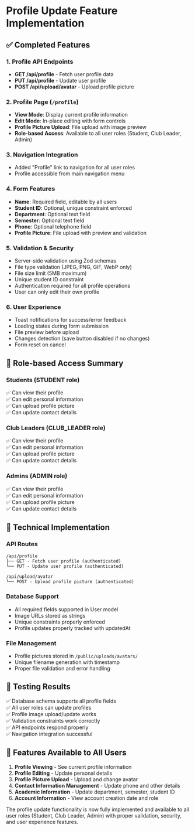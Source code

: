 # Profile Update Feature Implementation

## ✅ Completed Features

### 1. Profile API Endpoints
- **GET /api/profile** - Fetch user profile data
- **PUT /api/profile** - Update user profile
- **POST /api/upload/avatar** - Upload profile picture

### 2. Profile Page (`/profile`)
- **View Mode**: Display current profile information
- **Edit Mode**: In-place editing with form controls
- **Profile Picture Upload**: File upload with image preview
- **Role-based Access**: Available to all user roles (Student, Club Leader, Admin)

### 3. Navigation Integration
- Added "Profile" link to navigation for all user roles
- Profile accessible from main navigation menu

### 4. Form Features
- **Name**: Required field, editable by all users
- **Student ID**: Optional, unique constraint enforced
- **Department**: Optional text field
- **Semester**: Optional text field  
- **Phone**: Optional telephone field
- **Profile Picture**: File upload with preview and validation

### 5. Validation & Security
- Server-side validation using Zod schemas
- File type validation (JPEG, PNG, GIF, WebP only)
- File size limit (5MB maximum)
- Unique student ID constraint
- Authentication required for all profile operations
- User can only edit their own profile

### 6. User Experience
- Toast notifications for success/error feedback
- Loading states during form submission
- File preview before upload
- Changes detection (save button disabled if no changes)
- Form reset on cancel

## 🎯 Role-based Access Summary

### Students (STUDENT role)
✅ Can view their profile  
✅ Can edit personal information  
✅ Can upload profile picture  
✅ Can update contact details  

### Club Leaders (CLUB_LEADER role)  
✅ Can view their profile  
✅ Can edit personal information  
✅ Can upload profile picture  
✅ Can update contact details  

### Admins (ADMIN role)
✅ Can view their profile  
✅ Can edit personal information  
✅ Can upload profile picture  
✅ Can update contact details  

## 🔧 Technical Implementation

### API Routes
```
/api/profile
├── GET - Fetch user profile (authenticated)
└── PUT - Update user profile (authenticated)

/api/upload/avatar
└── POST - Upload profile picture (authenticated)
```

### Database Support
- All required fields supported in User model
- Image URLs stored as strings
- Unique constraints properly enforced
- Profile updates properly tracked with updatedAt

### File Management
- Profile pictures stored in `/public/uploads/avatars/`
- Unique filename generation with timestamp
- Proper file validation and error handling

## 🧪 Testing Results
✅ Database schema supports all profile fields  
✅ All user roles can update profiles  
✅ Profile image upload/update works  
✅ Validation constraints work correctly  
✅ API endpoints respond properly  
✅ Navigation integration successful  

## 📱 Features Available to All Users
1. **Profile Viewing** - See current profile information
2. **Profile Editing** - Update personal details
3. **Profile Picture Upload** - Upload and change avatar
4. **Contact Information Management** - Update phone and other details
5. **Academic Information** - Update department, semester, student ID
6. **Account Information** - View account creation date and role

The profile update functionality is now fully implemented and available to all user roles (Student, Club Leader, Admin) with proper validation, security, and user experience features.
